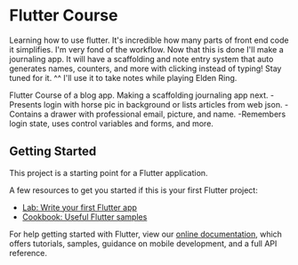 # Flutter Course

Learning how to use flutter. It's incredible how many parts of front end code it simplifies.
I'm very fond of the workflow. Now that this is done I'll make a journaling app. It will have 
a scaffolding and note entry system that auto generates names, counters, and more with clicking 
instead of typing! Stay tuned for it. ^^ I'll use it to take notes while playing Elden Ring.

Flutter Course of a blog app. Making a scaffolding journaling app next.
-Presents login with horse pic in background or lists articles from web json.
-Contains a drawer with professional email, picture, and name.
-Remembers login state, uses control variables and forms, and more.

## Getting Started

This project is a starting point for a Flutter application.

A few resources to get you started if this is your first Flutter project:

- [Lab: Write your first Flutter app](https://flutter.dev/docs/get-started/codelab)
- [Cookbook: Useful Flutter samples](https://flutter.dev/docs/cookbook)

For help getting started with Flutter, view our
[online documentation](https://flutter.dev/docs), which offers tutorials,
samples, guidance on mobile development, and a full API reference.
